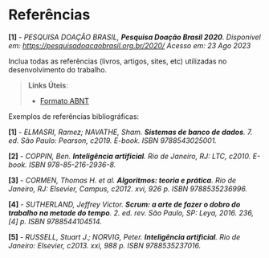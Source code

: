 # Referências

**[1]** - _PESQUISA DOAÇÃO BRASIL, **Pesquisa Doação Brasil 2020**. Disponível em: https://pesquisadoacaobrasil.org.br/2020/ Acesso em: 23 Ago 2023_



Inclua todas as referências (livros, artigos, sites, etc) utilizadas no desenvolvimento do trabalho.

> **Links Úteis**:
> - [Formato ABNT](https://www.normastecnicas.com/referencias/)

Exemplos de referências bibliográficas:

**[1]** - _ELMASRI, Ramez; NAVATHE, Sham. **Sistemas de banco de dados**. 7. ed. São Paulo: Pearson, c2019. E-book. ISBN 9788543025001._

**[2]** - _COPPIN, Ben. **Inteligência artificial**. Rio de Janeiro, RJ: LTC, c2010. E-book. ISBN 978-85-216-2936-8._

**[3]** - _CORMEN, Thomas H. et al. **Algoritmos: teoria e prática**. Rio de Janeiro, RJ: Elsevier, Campus, c2012. xvi, 926 p. ISBN 9788535236996._

**[4]** - _SUTHERLAND, Jeffrey Victor. **Scrum: a arte de fazer o dobro do trabalho na metade do tempo**. 2. ed. rev. São Paulo, SP: Leya, 2016. 236, [4] p. ISBN 9788544104514._

**[5]** - _RUSSELL, Stuart J.; NORVIG, Peter. **Inteligência artificial**. Rio de Janeiro: Elsevier, c2013. xxi, 988 p. ISBN 9788535237016._

